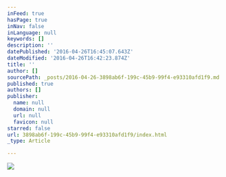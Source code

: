```yaml
---
inFeed: true
hasPage: true
inNav: false
inLanguage: null
keywords: []
description: ''
datePublished: '2016-04-26T16:45:07.643Z'
dateModified: '2016-04-26T16:42:23.874Z'
title: ''
author: []
sourcePath: _posts/2016-04-26-3898ab6f-199c-45b9-99f4-e93310afd1f9.md
published: true
authors: []
publisher:
  name: null
  domain: null
  url: null
  favicon: null
starred: false
url: 3898ab6f-199c-45b9-99f4-e93310afd1f9/index.html
_type: Article

---
```

![](https://the-grid-user-content.s3-us-west-2.amazonaws.com/68c1ce55-18bb-4f1e-a469-12e3bf60e929.jpg)
